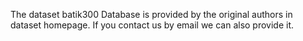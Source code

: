 The dataset batik300 Database is provided by the original authors in dataset homepage. If you contact us by email we can also provide it.
